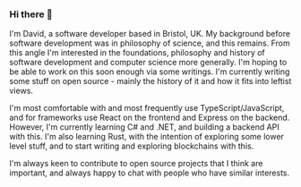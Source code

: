 ### Hi there 👋


I'm David, a software developer based in Bristol, UK. My background before software development was in philosophy of science, and this remains. From this angle I'm interested in the foundations, philosophy and history of software development and computer science more generally. I'm hoping to be able to work on this soon enough via some writings. I'm currently writing some stuff on open source - mainly the history of it and how it fits into leftist views. 

I'm most comfortable with and most frequently use TypeScript/JavaScript, and for frameworks use React on the frontend and Express on the backend. However, I'm currently learning C# and .NET, and building a backend API with this. I'm also learning Rust, with the intention of exploring some lower level stuff, and to start writing and exploring blockchains with this. 

I'm always keen to contribute to open source projects that I think are important, and always happy to chat with people who have similar interests. 
